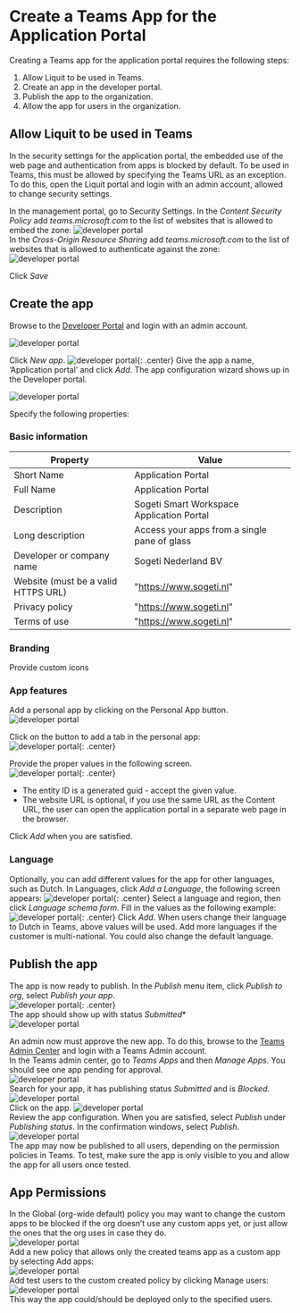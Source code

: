 # Create a Teams App for the Application Portal

Creating a Teams app for the application portal requires the following steps:

1. Allow Liquit to be used in Teams.
2. Create an app in the developer portal.
3. Publish the app to the organization.
4. Allow the app for users in the organization.

## Allow Liquit to be used in Teams

In the security settings for the application portal, the embedded use of the web page and authentication from apps is blocked by default. To be used in Teams, this must be allowed by specifying the Teams URL as an exception. To do this, open the Liquit portal and login with an admin account, allowed to change security settings.  

In the management portal, go to Security Settings. In the *Content Security Policy* add *teams.microsoft.com* to the list of websites that is allowed to embed the zone:
![developer portal](./img/liquit-1.png)  
In the *Cross-Origin Resource Sharing* add *teams.microsoft.com* to the list of websites that is allowed to authenticate against the zone:
![developer portal](./img/liquit-2.png)

Click *Save*

## Create the app

Browse to the [Developer Portal]( https://dev.teams.microsoft.com/apps) and login with an admin account.

![developer portal](./img/teams-1.png)

Click *New app*.
![developer portal](./img/teams-2.png){: .center}
Give the app a name, ‘Application portal’ and click *Add*.
The app configuration wizard shows up in the Developer portal.

![developer portal](./img/teams-3.png)

Specify the following properties:

### Basic information

|Property|Value|
|-------|-----|
|Short Name|Application Portal|
|Full Name|Application Portal|
|Description|Sogeti Smart Workspace Application Portal|
|Long description|Access your apps from a single pane of glass|
|Developer or company name|Sogeti Nederland BV|
|Website (must be a valid HTTPS URL)|"https://www.sogeti.nl"|
|Privacy policy|"https://www.sogeti.nl"|
|Terms of use|"https://www.sogeti.nl"|

### Branding

Provide custom icons

### App features

Add a personal app by clicking on the Personal App button.
![developer portal](./img/teams-4.png)

Click on the button to add a tab in the personal app:  
![developer portal](./img/teams-5.png){: .center}

Provide the proper values in the following screen.  
![developer portal](./img/teams-6.png){: .center}

- The entity ID is a generated guid - accept the given value.
- The website URL is optional, if you use the same URL as the Content URL, the user can open the application portal in a separate web page in the browser.

Click *Add* when you are satisfied.

### Language

Optionally, you can add different values for the app for other languages, such as Dutch.
In Languages, click *Add a Language*, the following screen appears:
![developer portal](./img/teams-7.png){: .center}
Select a language and region, then click *Language schema form*. Fill in the values as the following example:
![developer portal](./img/teams-8.png){: .center}
Click *Add*. When users change their language to Dutch in Teams, above values will be used.
Add more languages if the customer is multi-national. You could also change the default language.

## Publish the app

The app is now ready to publish. In the *Publish* menu item, click *Publish to org*, select *Publish your app*.  
![developer portal](./img/teams-9.png){: .center}  
The app should show up with status *Submitted**  
![developer portal](./img/teams-10.png)  

An admin now must approve the new app. To do this, browse to the [Teams Admin Center](https://admin.teams.microsoft.com) and login with a Teams Admin account.  
In the Teams admin center, go to *Teams Apps* and then *Manage Apps*. You should see one app pending for approval.  
![developer portal](./img/teams-11.png)  
Search for your app, it has publishing status *Submitted* and is *Blocked*.  
![developer portal](./img/teams-12.png)  
Click on the app.
![developer portal](./img/teams-13.png)  
Review the app configuration. When you are satisfied, select *Publish* under *Publishing status*. In the confirmation windows, select *Publish*.
![developer portal](./img/teams-14.png)  
The app may now be published to all users, depending on the permission policies in Teams.
To test, make sure the app is only visible to you and allow the app for all users once tested.

## App Permissions

In the Global (org-wide default) policy you may want to change the custom apps to be blocked if the org doesn’t use any custom apps yet, or just allow the ones that the org uses in case they do.  
![developer portal](./img/teams-15.png)  
Add a new policy that allows only the created teams app as a custom app by selecting Add apps:  
![developer portal](./img/teams-16.png)  
Add test users to the custom created policy by clicking Manage users:  
![developer portal](./img/teams-17.png)  
This way the app could/should be deployed only to the specified users.

